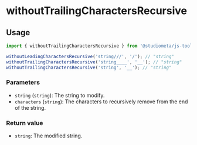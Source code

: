 # withoutTrailingCharactersRecursive

## Usage

```js twoslash
import { withoutTrailingCharactersRecursive } from '@studiometa/js-toolkit/utils';

withoutLeadingCharactersRecursive('string///', '/'); // "string"
withoutTrailingCharactersRecursive('string____', '__'); // "string"
withoutTrailingCharactersRecursive('string', '__'); // "string"
```

### Parameters

- `string` (`string`): The string to modify.
- `characters` (`string`): The characters to recursively remove from the end of the string.

### Return value

- `string`: The modified string.
